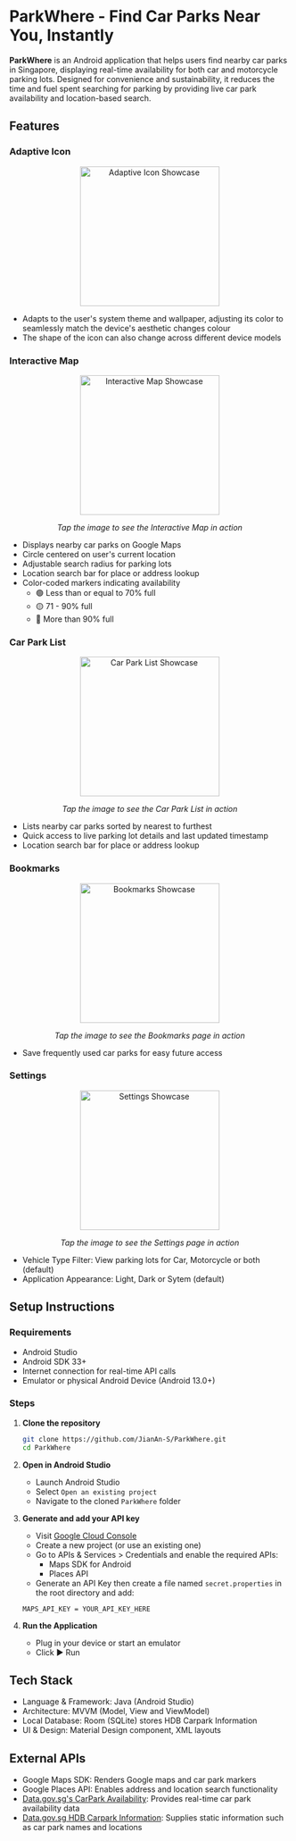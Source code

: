 # ParkWhere - Find Car Parks Near You, Instantly
**ParkWhere** is an Android application that helps users find nearby car parks in Singapore, displaying real-time availability for both car and motorcycle parking lots. Designed for convenience and sustainability, it reduces the time and fuel spent searching for parking by providing live car park availability and location-based search.

## Features

### Adaptive Icon
<p align="center">
   <img src="public/Adaptive%20Icon.gif" alt="Adaptive Icon Showcase" width="250">
</p>

- Adapts to the user's system theme and wallpaper, adjusting its color to seamlessly match the device's aesthetic changes colour
- The shape of the icon can also change across different device models

### Interactive Map
<p align="center">
   <a href="public/Interactive%20Map.mp4" target="_blank">
     <img src="public/Interactive%20Map.png" alt="Interactive Map Showcase" width="250">
   </a>
</p>

<p align="center">
   <em>Tap the image to see the Interactive Map in action</em>
</p>

- Displays nearby car parks on Google Maps
- Circle centered on user's current location
- Adjustable search radius for parking lots
- Location search bar for place or address lookup
- Color-coded markers indicating availability 
	- 🟢 Less than or equal to 70% full
	- 🟡 71 - 90% full
	- 🔴 More than 90% full

### Car Park List
<p align="center">
   <a href="public/Car%20Park%20List.mp4" target="_blank">
     <img src="public/Car%20Park%20List.png" alt="Car Park List Showcase" width="250">
   </a>
</p>

<p align="center">
   <em>Tap the image to see the Car Park List in action</em>
</p>

- Lists nearby car parks sorted by nearest to furthest
- Quick access to live parking lot details and last updated timestamp
- Location search bar for place or address lookup

### Bookmarks
<p align="center">
   <a href="public/Bookmark.mp4" target="_blank">
     <img src="public/Bookmark.png" alt="Bookmarks Showcase" width="250">
   </a>
</p>

<p align="center">
   <em>Tap the image to see the Bookmarks page in action</em>
</p>

- Save frequently used car parks for easy future access

### Settings
<p align="center">
   <a href="public/Settings.mp4" target="_blank">
     <img src="public/Settings.png" alt="Settings Showcase" width="250">
   </a>
</p>

<p align="center">
   <em>Tap the image to see the Settings page in action</em>
</p>

- Vehicle Type Filter: View parking lots for Car, Motorcycle or both (default)
- Application Appearance: Light, Dark or Sytem (default)

## Setup Instructions
### Requirements

- Android Studio
- Android SDK 33+
- Internet connection for real-time API calls
- Emulator or physical Android Device (Android 13.0+)

### Steps
1. **Clone the repository**
   ```bash
   git clone https://github.com/JianAn-S/ParkWhere.git
   cd ParkWhere
   ```

2. **Open in Android Studio**
   - Launch Android Studio
   - Select `Open an existing project`
   - Navigate to the cloned `ParkWhere` folder

3. **Generate and add your API key**
    - Visit [Google Cloud Console](https://cloud.google.com/)
    - Create a new project (or use an existing one)
    - Go to APIs & Services > Credentials and enable the required APIs:
    	- Maps SDK for Android
    	- Places API
    - Generate an API Key then create a file named `secret.properties` in the root directory and add:
    ```
    MAPS_API_KEY = YOUR_API_KEY_HERE
    ```

4. **Run the Application**
   - Plug in your device or start an emulator
   - Click ▶️ Run

## Tech Stack
- Language & Framework: Java (Android Studio)
- Architecture: MVVM (Model, View and ViewModel)
- Local Database: Room (SQLite) stores HDB Carpark Information
- UI & Design: Material Design component, XML layouts

## External APIs
- Google Maps SDK: Renders Google maps and car park markers
- Google Places API: Enables address and location search functionality
- [Data.gov.sg's CarPark Availability](https://data.gov.sg/datasets/d_ca933a644e55d34fe21f28b8052fac63/view): Provides real-time car park availability data
- [Data.gov.sg HDB Carpark Information](https://data.gov.sg/datasets/d_23f946fa557947f93a8043bbef41dd09/view): Supplies static information such as car park names and locations